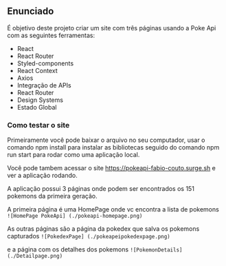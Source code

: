 ## **Enunciado**
É objetivo deste projeto criar um site com três páginas usando a Poke Api com as seguintes ferramentas:

- React
- React Router
- Styled-components
- React Context
- Axios
- Integração de APIs
- React Router
- Design Systems
- Estado Global

### **Como testar o site**

Primeiramente você pode baixar o arquivo no seu computador, usar o comando npm install para instalar as bibliotecas seguido do comando npm run start para rodar como uma aplicação local.

Você pode tambem acessar o site https://pokeapi-fabio-couto.surge.sh e ver a aplicação rodando.

A aplicação possui 3 páginas onde podem ser encontrados os 151 pokemons da primeira geração.

A primeira página é uma HomePage onde vc encontra a lista de pokemons
`![HomePage PokeApi] (./pokeapi-homepage.png)`

As outras páginas são a página da pokedex que salva os pokemons capturados
`![PokedexPage] (./pokeapeipokedexpage.png)`

e a página com os detalhes dos pokemons
`![PokemonDetails] (./Detailpage.png)`
